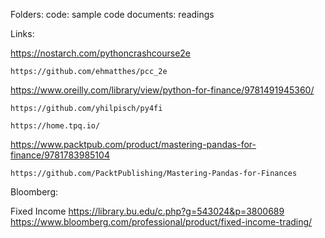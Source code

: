 Folders:
code: sample code
documents: readings

Links:


https://nostarch.com/pythoncrashcourse2e

    https://github.com/ehmatthes/pcc_2e

https://www.oreilly.com/library/view/python-for-finance/9781491945360/

    https://github.com/yhilpisch/py4fi

    https://home.tpq.io/

https://www.packtpub.com/product/mastering-pandas-for-finance/9781783985104

    https://github.com/PacktPublishing/Mastering-Pandas-for-Finances
    
Bloomberg:

Fixed Income
https://library.bu.edu/c.php?g=543024&p=3800689
https://www.bloomberg.com/professional/product/fixed-income-trading/
